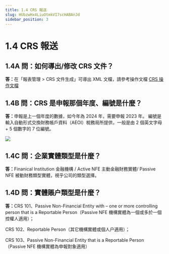 ```yaml
---
title: 1.4 CRS 報送
slug: HUbzwHx4LiuOtmkVI7scHABAnJd
sidebar_position: 3
---
```



# 1.4 CRS 報送

## 1.4A 問：如何導出/修改 CRS 文件？

<b>答：</b>在「報表管理 &gt; CRS 文件生成」可導出 XML 文檔，請參考操作文檔 [CRS 操作文檔](./Zf8xwz6teiNduAkCSPmcEf1mn4b)


## 1.4B 問：CRS 是申報那個年度、編號是什麼？

<b>答：</b>申報是上一個年度的數據，如今年為 2024 年，需要申報 2023 年。
編號是輸入自動形式交換財務帳戶資料（AEOI）稅務局所提供，一般是由 2 個英文字母 + 5 個數字的 7 位編號。

<img src="/assets/Mo0nbouPxoxfL0xBR5IcemPondf.png" src-width="2496" src-height="1084" align="center"/>

## 1.4C 問：企業實體類型是什麼？

<b>答：</b>Finanical Institution 金融機構 / Active NFE 主動金融財務實體/ Passive NFE 被動財務類型實體，視乎公司的類型選擇。

## 1.4D 問：實體賬户類型是什麼？

<b>答：</b>CRS 101、Passive Non-Financial Entity with – one or more controlling person that is a Reportable Person（Passive NFE 機構實體為一個或多於一個控權人適用）；

CRS 102、Reportable Person（其它機構實體或個人户適用）；

CRS 103、Passive Non-Financial Entity that is a Reportable Person（Passive NFE 機構實體為申報對象適用）

